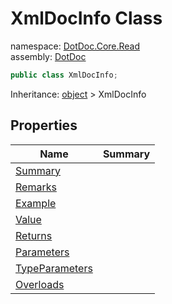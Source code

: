 ﻿# XmlDocInfo Class

namespace: [DotDoc\.Core\.Read](../DotDoc.Core.Read.md)<br />
assembly: [DotDoc](../../DotDoc.md)



```csharp
public class XmlDocInfo;
```

Inheritance: [object](https://docs.microsoft.com/ja-jp/dotnet/api/System.Object) > XmlDocInfo

## Properties

| Name | Summary |
|------|---------|
| [Summary](./XmlDocInfo/Summary.md) |  |
| [Remarks](./XmlDocInfo/Remarks.md) |  |
| [Example](./XmlDocInfo/Example.md) |  |
| [Value](./XmlDocInfo/Value.md) |  |
| [Returns](./XmlDocInfo/Returns.md) |  |
| [Parameters](./XmlDocInfo/Parameters.md) |  |
| [TypeParameters](./XmlDocInfo/TypeParameters.md) |  |
| [Overloads](./XmlDocInfo/Overloads.md) |  |

